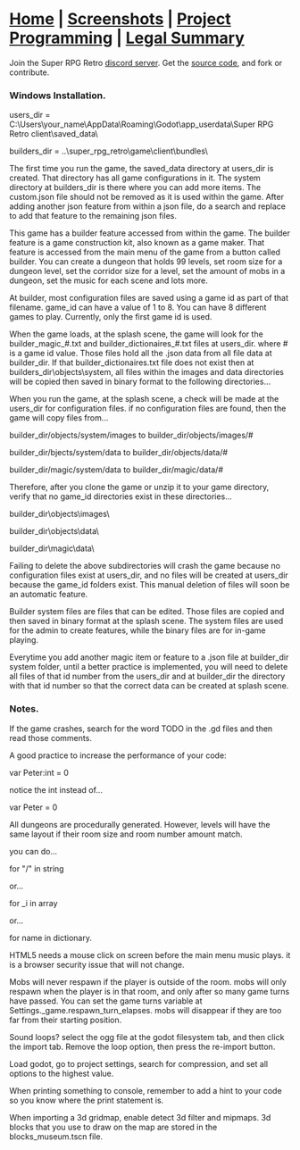# [Home](README.MD) | [Screenshots](screenshots.md) | [Project Programming](project-programming.md) | [Legal Summary](legal-summary.md)

Join the Super RPG Retro [discord server](https://discord.gg/b8damxvwX8). Get the [source code](https://github.com/Super-RPG-Retro/Super-RPG-Retro), and fork or contribute.

### Windows Installation.
users_dir = C:\Users\your_name\AppData\Roaming\Godot\app_userdata\Super RPG Retro client\saved_data\

builders_dir = ..\super_rpg_retro\game\client\bundles\

The first time you run the game, the saved_data directory at users_dir is created. That directory has all game configurations in it. The system directory at builders_dir is there where you can add more items. The custom.json file should not be removed as it is used within the game. After adding another json feature from within a json file, do a search and replace to add that feature to the remaining json files.

This game has a builder feature accessed from within the game. The builder feature is a game construction kit, also known as a game maker. That feature is accessed from the main menu of the game from a button called builder. You can create a dungeon that holds 99 levels, set room size for a dungeon level, set the corridor size for a level, set the amount of mobs in a dungeon, set the music for each scene and lots more.

At builder, most configuration files are saved using a game id as part of that filename. game_id can have a value of 1 to 8. You can have 8 different games to play. Currently, only the first game id is used.

When the game loads, at the splash scene, the game will look for the builder_magic_#.txt and builder_dictionaires_#.txt files at users_dir. where # is a game id value. Those files hold all the .json data from all file data at builder_dir. If that builder_dictionaires.txt file does not exist then at builders_dir\objects\system, all files within the images and data directories will be copied then saved in binary format to the following directories...

When you run the game, at the splash scene, a check will be made at the users_dir for configuration files. if no configuration files are found, then the game will copy files from...

builder_dir/objects/system/images to builder_dir/objects/images/#

builder_dir/bjects/system/data to builder_dir/objects/data/#

builder_dir/magic/system/data to builder_dir/magic/data/#

Therefore, after you clone the game or unzip it to your game directory, verify that no game_id directories exist in these directories...

builder_dir\objects\images\

builder_dir\objects\data\

builder_dir\magic\data\

Failing to delete the above subdirectories will crash the game because no configuration files exist at users_dir, and no files will be created at users_dir because the game_id folders exist. This manual deletion of files will soon be an automatic feature.

Builder system files are files that can be edited. Those files are copied and then saved in binary format at the splash scene. The system files are used for the admin to create features, while the binary files are for in-game playing.

Everytime you add another magic item or feature to a .json file at builder_dir system folder, until a better practice is implemented, you will need to delete all files of that id number from the users_dir and at builder_dir the directory with that id number so that the correct data can be created at splash scene.

### Notes.
If the game crashes, search for the word TODO in the .gd files and then read those comments.

A good practice to increase the performance of your code:

var Peter:int = 0

notice the int instead of...

var Peter = 0

All dungeons are procedurally generated. However, levels will have the same layout if their room size and room number amount match.

you can do...

for "/" in string

or...

for _i in array

or...

for name in dictionary.

HTML5 needs a mouse click on screen before the main menu music plays. it is a browser security issue that will not change.

Mobs will never respawn if the player is outside of the room. mobs will only respawn when the player is in that room, and only after so many game turns have passed. You can set the game turns variable at Settings._game.respawn_turn_elapses. mobs will disappear if they are too far from their starting position.

Sound loops? select the ogg file at the godot filesystem tab, and then click the import tab. Remove the loop option, then press the re-import button.

Load godot, go to project settings, search for compression, and set all options to the highest value.

When printing something to console, remember to add a hint to your code so you know where the print statement is.

When importing a 3d gridmap, enable detect 3d filter and mipmaps. 3d blocks that you use to draw on the map are stored in the blocks_museum.tscn file.